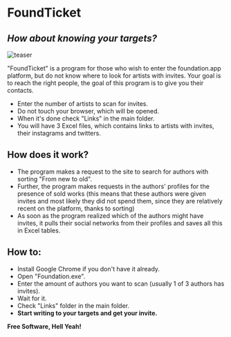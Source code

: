 # **FoundTicket**
## *How about knowing your targets?*

![teaser](https://user-images.githubusercontent.com/95744177/147474822-5346bec7-5a8d-4735-8f78-a94df07af338.gif)

"FoundTicket" is a program for those who wish to enter the foundation.app platform, but do not know where to look for artists with invites. Your goal is to reach the right people, the goal of this program is to give you their contacts.

- Enter the number of artists to scan for invites.
- Do not touch your browser, which will be opened.
- When it's done check "Links" in the main folder.
- You will have 3 Excel files, which contains links to artists with invites, their instagrams and twitters.

## **How does it work?**

- The program makes a request to the site to search for authors with sorting "From new to old".
- Further, the program makes requests in the authors' profiles for the presence of sold works (this means that these authors were given invites and most likely they did not spend them, since they are relatively recent on the platform, thanks to sorting)
- As soon as the program realized which of the authors might have invites, it pulls their social networks from their profiles and saves all this in Excel tables.

## **How to:**

- Install Google Chrome if you don't have it already.
- Open "Foundation.exe".
- Enter the amount of authors you want to scan (usually 1 of 3 authors has invites).
- Wait for it.
- Check "Links" folder in the main folder.
- **Start writing to your targets and get your invite.**

**Free Software, Hell Yeah!**

